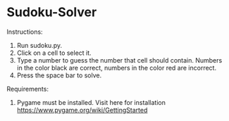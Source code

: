 # Sudoku-Solver
Instructions:
1. Run sudoku.py.
2. Click on a cell to select it.
3. Type a number to guess the number that cell should contain. Numbers in the color black are correct, numbers in the color red are incorrect.
4. Press the space bar to solve.

Requirements:
1. Pygame must be installed. Visit here for installation https://www.pygame.org/wiki/GettingStarted
